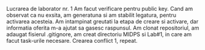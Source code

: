 Lucrarea de laborator nr. 1
Am facut verificare pentru public key. Cand am observat ca nu exsita, am generatuna si am stabilit legatura, pentru activarea acesteia.
Am intampinat greutati la etapa de creare si activare, dar informatia oferita m-a ajutat sa gasesc raspunsul.
Am clonat repositoriul, am adaugat fisierul .gitignore, am creat directoriu MIDPS si Lab#1, in care am facut task-urile necesare.
Crearea conflict 1, repeat.
